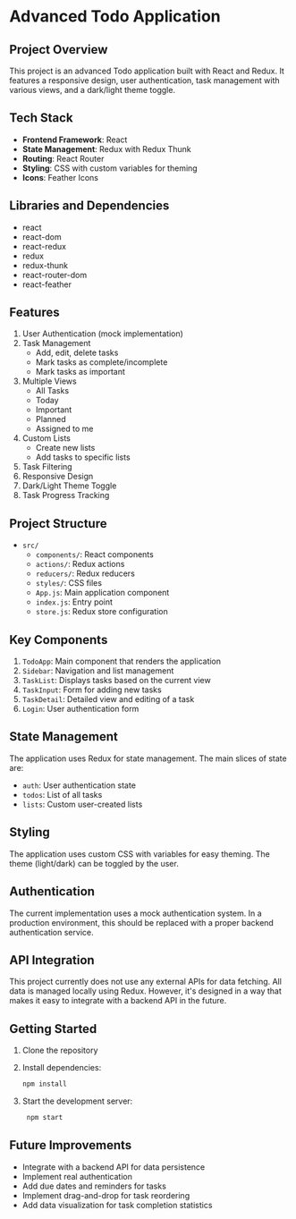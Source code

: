 # Advanced Todo Application

## Project Overview

This project is an advanced Todo application built with React and Redux. It features a responsive design, user authentication, task management with various views, and a dark/light theme toggle.

## Tech Stack

- **Frontend Framework**: React
- **State Management**: Redux with Redux Thunk
- **Routing**: React Router
- **Styling**: CSS with custom variables for theming
- **Icons**: Feather Icons

## Libraries and Dependencies

- react
- react-dom
- react-redux
- redux
- redux-thunk
- react-router-dom
- react-feather

## Features

1. User Authentication (mock implementation)
2. Task Management
   - Add, edit, delete tasks
   - Mark tasks as complete/incomplete
   - Mark tasks as important
3. Multiple Views
   - All Tasks
   - Today
   - Important
   - Planned
   - Assigned to me
4. Custom Lists
   - Create new lists
   - Add tasks to specific lists
5. Task Filtering
6. Responsive Design
7. Dark/Light Theme Toggle
8. Task Progress Tracking

## Project Structure

- `src/`
  - `components/`: React components
  - `actions/`: Redux actions
  - `reducers/`: Redux reducers
  - `styles/`: CSS files
  - `App.js`: Main application component
  - `index.js`: Entry point
  - `store.js`: Redux store configuration

## Key Components

1. `TodoApp`: Main component that renders the application
2. `Sidebar`: Navigation and list management
3. `TaskList`: Displays tasks based on the current view
4. `TaskInput`: Form for adding new tasks
5. `TaskDetail`: Detailed view and editing of a task
6. `Login`: User authentication form

## State Management

The application uses Redux for state management. The main slices of state are:

- `auth`: User authentication state
- `todos`: List of all tasks
- `lists`: Custom user-created lists

## Styling

The application uses custom CSS with variables for easy theming. The theme (light/dark) can be toggled by the user.

## Authentication

The current implementation uses a mock authentication system. In a production environment, this should be replaced with a proper backend authentication service.

## API Integration

This project currently does not use any external APIs for data fetching. All data is managed locally using Redux. However, it's designed in a way that makes it easy to integrate with a backend API in the future.

## Getting Started

1. Clone the repository
2. Install dependencies:
   
   ```bash
   npm install
3. Start the development server:
   
   ```bash
    npm start

## Future Improvements

- Integrate with a backend API for data persistence
- Implement real authentication
- Add due dates and reminders for tasks
- Implement drag-and-drop for task reordering
- Add data visualization for task completion statistics


